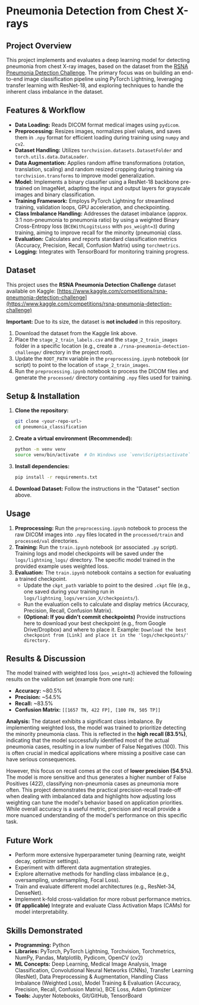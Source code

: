 # Pneumonia Detection from Chest X-rays

## Project Overview

This project implements and evaluates a deep learning model for detecting pneumonia from chest X-ray images, based on the dataset from the [RSNA Pneumonia Detection Challenge](https://www.kaggle.com/competitions/rsna-pneumonia-detection-challenge). The primary focus was on building an end-to-end image classification pipeline using PyTorch Lightning, leveraging transfer learning with ResNet-18, and exploring techniques to handle the inherent class imbalance in the dataset.

## Features & Workflow

*   **Data Loading:** Reads DICOM format medical images using `pydicom`.
*   **Preprocessing:** Resizes images, normalizes pixel values, and saves them in `.npy` format for efficient loading during training using `numpy` and `cv2`.
*   **Dataset Handling:** Utilizes `torchvision.datasets.DatasetFolder` and `torch.utils.data.DataLoader`.
*   **Data Augmentation:** Applies random affine transformations (rotation, translation, scaling) and random resized cropping during training via `torchvision.transforms` to improve model generalization.
*   **Model:** Implements a binary classifier using a ResNet-18 backbone pre-trained on ImageNet, adapting the input and output layers for grayscale images and binary classification.
*   **Training Framework:** Employs PyTorch Lightning for streamlined training, validation loops, GPU acceleration, and checkpointing.
*   **Class Imbalance Handling:** Addresses the dataset imbalance (approx. 3:1 non-pneumonia to pneumonia ratio) by using a weighted Binary Cross-Entropy loss (`BCEWithLogitsLoss` with `pos_weight=3`) during training, aiming to improve recall for the minority (pneumonia) class.
*   **Evaluation:** Calculates and reports standard classification metrics (Accuracy, Precision, Recall, Confusion Matrix) using `torchmetrics`.
*   **Logging:** Integrates with TensorBoard for monitoring training progress.

## Dataset

This project uses the **RSNA Pneumonia Detection Challenge** dataset available on Kaggle:
[https://www.kaggle.com/competitions/rsna-pneumonia-detection-challenge](https://www.kaggle.com/competitions/rsna-pneumonia-detection-challenge)

**Important:** Due to its size, the dataset is **not included** in this repository.
1.  Download the dataset from the Kaggle link above.
2.  Place the `stage_2_train_labels.csv` and the `stage_2_train_images` folder in a specific location (e.g., create a `./rsna-pneumonia-detection-challenge/` directory in the project root).
3.  Update the `ROOT_PATH` variable in the `preprocessing.ipynb` notebook (or script) to point to the location of `stage_2_train_images`.
4.  Run the `preprocessing.ipynb` notebook to process the DICOM files and generate the `processed/` directory containing `.npy` files used for training.

## Setup & Installation

1.  **Clone the repository:**
    ```bash
    git clone <your-repo-url>
    cd pneumonia_classification
    ```
2.  **Create a virtual environment (Recommended):**
    ```bash
    python -m venv venv
    source venv/bin/activate  # On Windows use `venv\Scripts\activate`
    ```
3.  **Install dependencies:**
    ```bash
    pip install -r requirements.txt
    ```
4.  **Download Dataset:** Follow the instructions in the "Dataset" section above.

## Usage

1.  **Preprocessing:** Run the `preprocessing.ipynb` notebook to process the raw DICOM images into `.npy` files located in the `processed/train` and `processed/val` directories.
2.  **Training:** Run the `train.ipynb` notebook (or associated `.py` script). Training logs and model checkpoints will be saved under the `logs/lightning_logs/` directory. The specific model trained in the provided example uses weighted loss.
3.  **Evaluation:** The `train.ipynb` notebook contains a section for evaluating a trained checkpoint.
    *   Update the `ckpt_path` variable to point to the desired `.ckpt` file (e.g., one saved during your training run in `logs/lightning_logs/version_X/checkpoints/`).
    *   Run the evaluation cells to calculate and display metrics (Accuracy, Precision, Recall, Confusion Matrix).
    *   **(Optional: If you didn't commit checkpoints)** Provide instructions here to download your best checkpoint (e.g., from Google Drive/Dropbox) and where to place it. Example: `Download the best checkpoint from [Link] and place it in the 'logs/checkpoints/' directory.`

## Results & Discussion

The model trained with weighted loss (`pos_weight=3`) achieved the following results on the validation set (example from one run):

*   **Accuracy:** ~80.5%
*   **Precision:** ~54.5%
*   **Recall:** ~83.5%
*   **Confusion Matrix:** `[[1657 TN, 422 FP], [100 FN, 505 TP]]`

**Analysis:**
The dataset exhibits a significant class imbalance. By implementing weighted loss, the model was trained to prioritize detecting the minority pneumonia class. This is reflected in the **high recall (83.5%)**, indicating that the model successfully identified most of the actual pneumonia cases, resulting in a low number of False Negatives (100). This is often crucial in medical applications where missing a positive case can have serious consequences.

However, this focus on recall comes at the cost of **lower precision (54.5%)**. The model is more sensitive and thus generates a higher number of False Positives (422), classifying non-pneumonia cases as pneumonia more often. This project demonstrates the practical precision-recall trade-off when dealing with imbalanced data and highlights how adjusting loss weighting can tune the model's behavior based on application priorities. While overall accuracy is a useful metric, precision and recall provide a more nuanced understanding of the model's performance on this specific task.

## Future Work

*   Perform more extensive hyperparameter tuning (learning rate, weight decay, optimizer settings).
*   Experiment with different data augmentation strategies.
*   Explore alternative methods for handling class imbalance (e.g., oversampling, undersampling, Focal Loss).
*   Train and evaluate different model architectures (e.g., ResNet-34, DenseNet).
*   Implement k-fold cross-validation for more robust performance metrics.
*   **(If applicable)** Integrate and evaluate Class Activation Maps (CAMs) for model interpretability.

## Skills Demonstrated

*   **Programming:** Python
*   **Libraries:** PyTorch, PyTorch Lightning, Torchvision, Torchmetrics, NumPy, Pandas, Matplotlib, Pydicom, OpenCV (cv2)
*   **ML Concepts:** Deep Learning, Medical Image Analysis, Image Classification, Convolutional Neural Networks (CNNs), Transfer Learning (ResNet), Data Preprocessing & Augmentation, Handling Class Imbalance (Weighted Loss), Model Training & Evaluation (Accuracy, Precision, Recall, Confusion Matrix), BCE Loss, Adam Optimizer
*   **Tools:** Jupyter Notebooks, Git/GitHub, TensorBoard